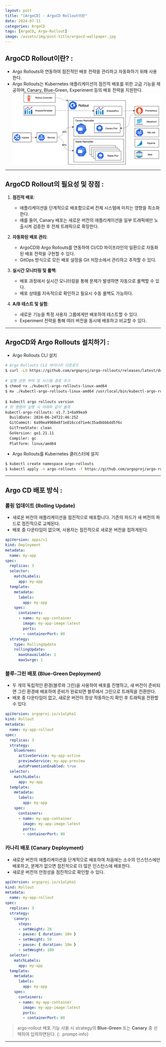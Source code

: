 ```yaml
---
layout: post
title: "[ArgoCD] - ArgoCD Rollout이란"
date: 2024-07-11
categories: ArgoCD
tags: [ArgoCD, Argo-Rollout]
image: /assets/img/post-title/argocd-wallpaper.jpg
---
```


## ArgoCD Rollout이란? :
- Argo Rollouts와 연동하여 점진적인 배포 전략을 관리하고 자동화하기 위해 사용한다.
- Argo Rollouts는 Kubernetes 애플리케이션의 점진적 배포를 위한 고급 기능을 제공하며, Canary, Blue-Green, Experiment 등의 배포 전략을 지원한다.
![argocd rollout 아키텍처](/assets/img/post/ArgoCD/argocd%20rollout%20아키텍처.png)

* * *

## ArgoCD Rollout의 필요성 및 장점 :
1. **점진적 배포**:
    - 애플리케이션을 단계적으로 배포함으로써 전체 시스템에 미치는 영향을 최소화한다.
    - 예를 들어, Canary 배포는 새로운 버전의 애플리케이션을 일부 트래픽에만 노출시켜 검증한 후 전체 트래픽으로 확장한다.

2. **자동화된 배포 관리**:
    - ArgoCD와 Argo Rollouts를 연동하여 CI/CD 파이프라인의 일환으로 자동화된 배포 전략을 구현할 수 있다.
    - GitOps 방식으로 모든 배포 설정을 Git 저장소에서 관리하고 추적할 수 있다.

3. **실시간 모니터링 및 롤백**:
    - 배포 과정에서 실시간 모니터링을 통해 문제가 발생하면 자동으로 롤백할 수 있다.
    - 배포 상태를 지속적으로 확인하고 필요시 수동 롤백도 가능하다.

4. **A/B 테스트 및 실험**:
    - 새로운 기능을 특정 사용자 그룹에게만 배포하여 테스트할 수 있다.
    - Experiment 전략을 통해 여러 버전을 동시에 배포하고 비교할 수 있다.

* * *

## ArgoCD와 Argo Rollouts 설치하기 :
- Argo Rollouts CLI 설치

```bash
# Argo Rollouts CLI 바이너리 다운로드
$ curl -LO https://github.com/argoproj/argo-rollouts/releases/latest/download/kubectl-argo-rollouts-linux-amd64

# 실행 권한 부여 및 시스템 경로 추가
$ chmod +x ./kubectl-argo-rollouts-linux-amd64
$ mv ./kubectl-argo-rollouts-linux-amd64 /usr/local/bin/kubectl-argo-rollouts

$ kubectl argo rollouts version
# 위 명령어 실행 시 아래와 같이 출력
kubectl-argo-rollouts: v1.7.1+6a99ea9
  BuildDate: 2024-06-24T22:46:25Z
  GitCommit: 6a99ea9908e8f1e816ccd71e4c35adbbbbdd5f6c
  GitTreeState: clean
  GoVersion: go1.21.11
  Compiler: gc
  Platform: linux/amd64
```

- Argo Rollouts를 Kubernetes 클러스터에 설치

```bash
$ kubectl create namespace argo-rollouts
$ kubectl apply -n argo-rollouts -f https://github.com/argoproj/argo-rollouts/releases/latest/download/install.yaml
```

* * *

## Argo CD 배포 방식 :
### 롤링 업데이트 (Rolling Update)
- 새로운 버전의 애플리케이션을 점진적으로 배포합니다. 기존의 파드가 새 버전의 파드로 점진적으로 교체된다.
- 배포 중 다운타임이 없으며, 사용자는 점진적으로 새로운 버전을 접하게된다.

```yaml
apiVersion: apps/v1
kind: Deployment
metadata:
  name: my-app
spec:
  replicas: 3
  selector:
    matchLabels:
      app: my-app
  template:
    metadata:
      labels:
        app: my-app
    spec:
      containers:
      - name: my-app-container
        image: my-app-image:latest
        ports:
        - containerPort: 80
  strategy:
    type: RollingUpdate
    rollingUpdate:
      maxUnavailable: 1
      maxSurge: 1
```

### 블루-그린 배포 (Blue-Green Deployment)
- 두 개의 독립적인 환경(블루와 그린)을 사용하여 배포를 진행하고, 새 버전이 준비되면 그린 환경에 배포하여 준비가 완료되면 블루에서 그린으로 트래픽을 전환한다.
- 배포 중 다운타임이 없고, 새로운 버전이 정상 작동하는지 확인 후 트래픽을 전환할 수 있다.

```yaml
apiVersion: argoproj.io/v1alpha1
kind: Rollout
metadata:
  name: my-app-rollout
spec:
  replicas: 3
  strategy:
    blueGreen:
      activeService: my-app-active
      previewService: my-app-preview
      autoPromotionEnabled: true
  selector:
    matchLabels:
      app: my-app
  template:
    metadata:
      labels:
        app: my-app
    spec:
      containers:
      - name: my-app-container
        image: my-app-image:latest
        ports:
        - containerPort: 80
```

### 카나리 배포 (Canary Deployment)
- 새로운 버전의 애플리케이션을 단계적으로 배포하여 처음에는 소수의 인스턴스에만 배포하고, 문제가 없으면 점진적으로 더 많은 인스턴스에 배포한다.
- 새로운 버전의 안정성을 점진적으로 확인할 수 있다.

```yaml
apiVersion: argoproj.io/v1alpha1
kind: Rollout
metadata:
  name: my-app-rollout
spec:
  replicas: 3
  strategy:
    canary:
      steps:
      - setWeight: 20
      - pause: { duration: 10m }
      - setWeight: 50
      - pause: { duration: 10m }
      - setWeight: 100
  selector:
    matchLabels:
      app: my-app
  template:
    metadata:
      labels:
        app: my-app
    spec:
      containers:
      - name: my-app-container
        image: my-app-image:latest
        ports:
        - containerPort: 80
```

> argo-rollout 배포 기능 사용 시 strategy의 **Blue-Green** 또는 **Canary** 중 선택하여 입력하면된다.
{: .prompt-info}

* * *